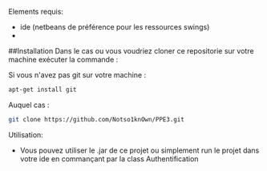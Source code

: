 Elements requis:
 - ide (netbeans de préférence pour les ressources swings)
 - 

##Installation
Dans le cas ou vous voudriez cloner ce repositorie sur votre machine exécuter la commande :

Si vous n'avez pas git sur votre machine :
```bash
apt-get install git
```

Auquel cas :

```bash
git clone https://github.com/Notso1knOwn/PPE3.git
```

Utilisation:
 - Vous pouvez utiliser le .jar de ce projet ou simplement run le projet dans votre ide en commançant par la class Authentification


